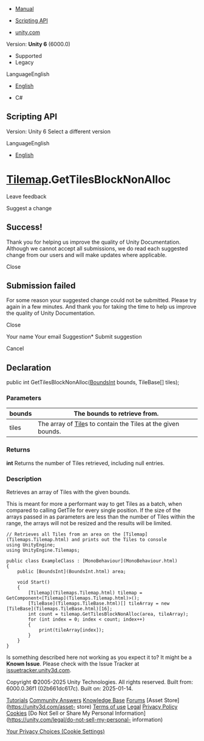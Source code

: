 [ ]()

  * [Manual](../Manual/index.html)
  * [Scripting API](../ScriptReference/index.html)

  * [unity.com](https://unity.com/)

Version: **Unity 6** (6000.0)

  * Supported
  * Legacy

LanguageEnglish

  * [English]()

  * C#

[ ](https://docs.unity3d.com)

## Scripting API

Version: Unity 6 Select a different version

LanguageEnglish

  * [English]()

#  [Tilemap](Tilemaps.Tilemap.html).GetTilesBlockNonAlloc

Leave feedback

Suggest a change

## Success!

Thank you for helping us improve the quality of Unity Documentation. Although
we cannot accept all submissions, we do read each suggested change from our
users and will make updates where applicable.

Close

## Submission failed

For some reason your suggested change could not be submitted. Please <a>try
again</a> in a few minutes. And thank you for taking the time to help us
improve the quality of Unity Documentation.

Close

Your name Your email Suggestion* Submit suggestion

Cancel

[ ]()

## Declaration

public int GetTilesBlockNonAlloc([BoundsInt](BoundsInt.html) bounds,
TileBase[] tiles);

### Parameters

bounds | The bounds to retrieve from.  
---|---  
tiles | The array of [Tile](Tilemaps.Tile.html)s to contain the Tiles at the given bounds.  
  
### Returns

**int** Returns the number of Tiles retrieved, including null entries.

### Description

Retrieves an array of Tiles with the given bounds.

This is meant for more a performant way to get Tiles as a batch, when compared
to calling GetTile for every single position. If the size of the arrays passed
in as parameters are less than the number of Tiles within the range, the
arrays will not be resized and the results will be limited.

    
    
    // Retrieves all Tiles from an area on the [Tilemap](Tilemaps.Tilemap.html) and prints out the Tiles to console
    using UnityEngine;
    using UnityEngine.Tilemaps;  
      
    public class ExampleClass : [MonoBehaviour](MonoBehaviour.html)
    {
        public [BoundsInt](BoundsInt.html) area;  
      
        void Start()
        {
            [Tilemap](Tilemaps.Tilemap.html) tilemap = GetComponent<[Tilemap](Tilemaps.Tilemap.html)>();
            [TileBase](Tilemaps.TileBase.html)[] tileArray = new [TileBase](Tilemaps.TileBase.html)[16];
            int count = tilemap.GetTilesBlockNonAlloc(area, tileArray);
            for (int index = 0; index < count; index++)
            {
                print(tileArray[index]);
            }
        }
    }
    

Is something described here not working as you expect it to? It might be a
**Known Issue**. Please check with the Issue Tracker at
[issuetracker.unity3d.com](https://issuetracker.unity3d.com).

Copyright ©2005-2025 Unity Technologies. All rights reserved. Built from:
6000.0.36f1 (02b661dc617c). Built on: 2025-01-14.

[Tutorials](https://unity3d.com/learn) [Community
Answers](https://answers.unity3d.com) [Knowledge
Base](https://support.unity3d.com/hc/en-us)
[Forums](https://forum.unity3d.com) [Asset Store](https://unity3d.com/asset-
store) [Terms of use](https://docs.unity3d.com/Manual/TermsOfUse.html)
[Legal](https://unity.com/legal) [Privacy
Policy](https://unity.com/legal/privacy-policy)
[Cookies](https://unity.com/legal/cookie-policy) [Do Not Sell or Share My
Personal Information](https://unity.com/legal/do-not-sell-my-personal-
information)

[Your Privacy Choices (Cookie Settings)](javascript:void\(0\);)


